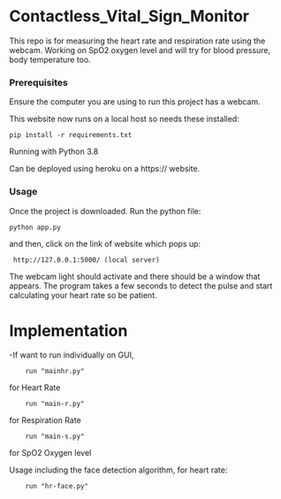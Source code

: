 # Contactless_Vital_Sign_Monitor
This repo is for measuring the heart rate and respiration rate using the webcam. Working on SpO2 oxygen level and will try for blood pressure, body temperature too.


### Prerequisites
Ensure the computer you are using to run this project has a webcam. 

This website now runs on a local host so needs these installed:
```
pip install -r requirements.txt
```
Running with Python 3.8

Can be deployed using heroku on a https:// website.

### Usage

Once the project is downloaded. Run the python file:

```
python app.py
```
and then, click on the link of website which pops up:
```
 http://127.0.0.1:5000/ (local server)
```

The webcam light should activate and there should be a window that appears. The program takes a few seconds to detect the pulse and start calculating your heart rate so be patient.


# Implementation

<!--- - In case of plotting graphs, run "graph_plot.py" - For the Eulerian Video Magnification implementation, run "amplify_color.py" --->
  -If want to run individually on GUI, 
  ```
      run "mainhr.py" 
  ```
for Heart Rate
  ```
      run "main-r.py" 
  ```
for Respiration Rate
  ```
      run "main-s.py"  
  ```
for SpO2 Oxygen level

Usage including the face detection algorithm,
for heart rate:
  ```
      run "hr-face.py"  
  ```
